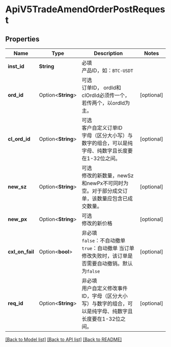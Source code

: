 # ApiV5TradeAmendOrderPostRequest

## Properties

Name | Type | Description | Notes
------------ | ------------- | ------------- | -------------
**inst_id** | **String** | 必填<br>产品ID，如：`BTC-USDT` | 
**ord_id** | Option<**String**> | 可选<br>订单ID， ordId和clOrdId必须传一个，若传两个，以ordId为主。 | [optional]
**cl_ord_id** | Option<**String**> | 可选<br>客户自定义订单ID<br>字母（区分大小写）与数字的组合，可以是纯字母、纯数字且长度要在1-32位之间。 | [optional]
**new_sz** | Option<**String**> | 可选<br>修改的新数量，newSz和newPx不可同时为空。对于部分成交订单，该数量应包含已成交数量。 | [optional]
**new_px** | Option<**String**> | 可选<br>修改的新价格 | [optional]
**cxl_on_fail** | Option<**bool**> | 非必填<br>`false`：不自动撤单 `true`：自动撤单 当订单修改失败时，该订单是否需要自动撤销。默认为`false` | [optional]
**req_id** | Option<**String**> | 非必填<br>用户自定义修改事件ID，字母（区分大小写）与数字的组合，可以是纯字母、纯数字且长度要在1-32位之间。 | [optional]

[[Back to Model list]](../README.md#documentation-for-models) [[Back to API list]](../README.md#documentation-for-api-endpoints) [[Back to README]](../README.md)


